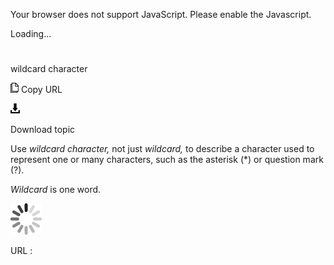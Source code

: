 Your browser does not support JavaScript. Please enable the Javascript.

Loading...

# 

wildcard character

![Copy URL](wildcard-character_files/Copy.png)
Copy URL

![Download](wildcard-character_files/Download.png)

Download topic

Use *wildcard character,* not just *wildcard,* to describe a character used to represent one or many characters, such as the asterisk (\*) or question mark (?).

*Wildcard* is one word.

![In progress](wildcard-character_files/activity-large.gif)

URL :
